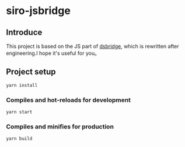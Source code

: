 # siro-jsbridge

## Introduce
This project is based on the JS part of [dsbridge](https://github.com/wendux/DSBridge-Android), which is rewritten after engineering.I hope it's useful for you。

## Project setup
```
yarn install
```

### Compiles and hot-reloads for development
```
yarn start
```

### Compiles and minifies for production
```
yarn build
```

